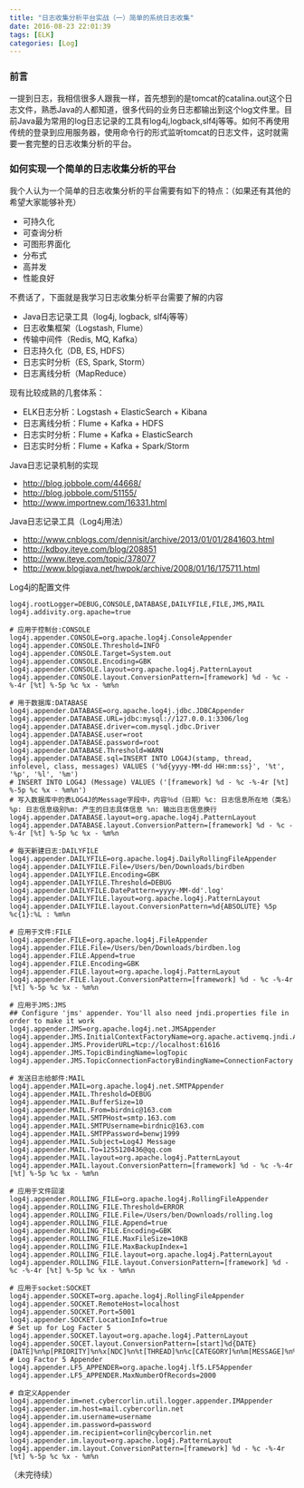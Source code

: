 ```yaml
---
title: "日志收集分析平台实战（一）简单的系统日志收集"
date: 2016-08-23 22:01:39
tags: [ELK]
categories: [Log]
---
```


### 前言

一提到日志，我相信很多人跟我一样，首先想到的是tomcat的catalina.out这个日志文件，熟悉Java的人都知道，很多代码的业务日志都输出到这个log文件里。目前Java最为常用的log日志记录的工具有log4j,logback,slf4j等等。如何不再使用传统的登录到应用服务器，使用命令行的形式监听tomcat的日志文件，这时就需要一套完整的日志收集分析的平台。

### 如何实现一个简单的日志收集分析的平台

我个人认为一个简单的日志收集分析的平台需要有如下的特点：（如果还有其他的希望大家能够补充）

- 可持久化
- 可查询分析
- 可图形界面化
- 分布式
- 高并发
- 性能良好

不费话了，下面就是我学习日志收集分析平台需要了解的内容

- Java日志记录工具（log4j, logback, slf4j等等）
- 日志收集框架（Logstash, Flume）
- 传输中间件（Redis, MQ, Kafka）
- 日志持久化（DB, ES, HDFS）
- 日志实时分析（ES, Spark, Storm）
- 日志离线分析（MapReduce）

现有比较成熟的几套体系：

- ELK日志分析：Logstash + ElasticSearch + Kibana
- 日志离线分析：Flume + Kafka + HDFS
- 日志实时分析：Flume + Kafka + ElasticSearch
- 日志实时分析：Flume + Kafka + Spark/Storm



Java日志记录机制的实现

- http://blog.jobbole.com/44668/
- http://blog.jobbole.com/51155/
- http://www.importnew.com/16331.html

Java日志记录工具（Log4j用法）

- http://www.cnblogs.com/dennisit/archive/2013/01/01/2841603.html
- http://kdboy.iteye.com/blog/208851
- http://www.iteye.com/topic/378077
- http://www.blogjava.net/hwpok/archive/2008/01/16/175711.html

Log4j的配置文件


```
log4j.rootLogger=DEBUG,CONSOLE,DATABASE,DAILYFILE,FILE,JMS,MAIL
log4j.addivity.org.apache=true

# 应用于控制台:CONSOLE
log4j.appender.CONSOLE=org.apache.log4j.ConsoleAppender
log4j.appender.CONSOLE.Threshold=INFO
log4j.appender.CONSOLE.Target=System.out
log4j.appender.CONSOLE.Encoding=GBK
log4j.appender.CONSOLE.layout=org.apache.log4j.PatternLayout
log4j.appender.CONSOLE.layout.ConversionPattern=[framework] %d - %c -%-4r [%t] %-5p %c %x - %m%n

# 用于数据库:DATABASE
log4j.appender.DATABASE=org.apache.log4j.jdbc.JDBCAppender
log4j.appender.DATABASE.URL=jdbc:mysql://127.0.0.1:3306/log
log4j.appender.DATABASE.driver=com.mysql.jdbc.Driver
log4j.appender.DATABASE.user=root
log4j.appender.DATABASE.password=root
log4j.appender.DATABASE.Threshold=WARN
log4j.appender.DATABASE.sql=INSERT INTO LOG4J(stamp, thread, infolevel, class, messages) VALUES ('%d{yyyy-MM-dd HH:mm:ss}', '%t', '%p', '%l', '%m')
# INSERT INTO LOG4J (Message) VALUES ('[framework] %d - %c -%-4r [%t] %-5p %c %x - %m%n')
# 写入数据库中的表LOG4J的Message字段中，内容％d（日期）%c: 日志信息所在地（类名）%p: 日志信息级别%m: 产生的日志具体信息 %n: 输出日志信息换行
log4j.appender.DATABASE.layout=org.apache.log4j.PatternLayout
log4j.appender.DATABASE.layout.ConversionPattern=[framework] %d - %c -%-4r [%t] %-5p %c %x - %m%n

# 每天新建日志:DAILYFILE
log4j.appender.DAILYFILE=org.apache.log4j.DailyRollingFileAppender
log4j.appender.DAILYFILE.File=/Users/ben/Downloads/birdben
log4j.appender.DAILYFILE.Encoding=GBK
log4j.appender.DAILYFILE.Threshold=DEBUG
log4j.appender.DAILYFILE.DatePattern=yyyy-MM-dd'.log'
log4j.appender.DAILYFILE.layout=org.apache.log4j.PatternLayout
log4j.appender.DAILYFILE.layout.ConversionPattern=%d{ABSOLUTE} %5p %c{1}:%L : %m%n

# 应用于文件:FILE
log4j.appender.FILE=org.apache.log4j.FileAppender
log4j.appender.FILE.File=/Users/ben/Downloads/birdben.log
log4j.appender.FILE.Append=true
log4j.appender.FILE.Encoding=GBK
log4j.appender.FILE.layout=org.apache.log4j.PatternLayout
log4j.appender.FILE.layout.ConversionPattern=[framework] %d - %c -%-4r [%t] %-5p %c %x - %m%n

# 应用于JMS:JMS
## Configure 'jms' appender. You'll also need jndi.properties file in order to make it work
log4j.appender.JMS=org.apache.log4j.net.JMSAppender
log4j.appender.JMS.InitialContextFactoryName=org.apache.activemq.jndi.ActiveMQInitialContextFactory
log4j.appender.JMS.ProviderURL=tcp://localhost:61616
log4j.appender.JMS.TopicBindingName=logTopic
log4j.appender.JMS.TopicConnectionFactoryBindingName=ConnectionFactory

# 发送日志给邮件:MAIL
log4j.appender.MAIL=org.apache.log4j.net.SMTPAppender
log4j.appender.MAIL.Threshold=DEBUG
log4j.appender.MAIL.BufferSize=10
log4j.appender.MAIL.From=birdnic@163.com
log4j.appender.MAIL.SMTPHost=smtp.163.com
log4j.appender.MAIL.SMTPUsername=birdnic@163.com
log4j.appender.MAIL.SMTPPassword=benwj1999
log4j.appender.MAIL.Subject=Log4J Message
log4j.appender.MAIL.To=1255120436@qq.com
log4j.appender.MAIL.layout=org.apache.log4j.PatternLayout
log4j.appender.MAIL.layout.ConversionPattern=[framework] %d - %c -%-4r [%t] %-5p %c %x - %m%n

# 应用于文件回滚
log4j.appender.ROLLING_FILE=org.apache.log4j.RollingFileAppender
log4j.appender.ROLLING_FILE.Threshold=ERROR
log4j.appender.ROLLING_FILE.File=/Users/ben/Downloads/rolling.log
log4j.appender.ROLLING_FILE.Append=true
log4j.appender.ROLLING_FILE.Encoding=GBK
log4j.appender.ROLLING_FILE.MaxFileSize=10KB
log4j.appender.ROLLING_FILE.MaxBackupIndex=1
log4j.appender.ROLLING_FILE.layout=org.apache.log4j.PatternLayout
log4j.appender.ROLLING_FILE.layout.ConversionPattern=[framework] %d - %c -%-4r [%t] %-5p %c %x - %m%n

# 应用于socket:SOCKET
log4j.appender.SOCKET=org.apache.log4j.RollingFileAppender
log4j.appender.SOCKET.RemoteHost=localhost
log4j.appender.SOCKET.Port=5001
log4j.appender.SOCKET.LocationInfo=true
# Set up for Log Facter 5
log4j.appender.SOCKET.layout=org.apache.log4j.PatternLayout
log4j.appender.SOCET.layout.ConversionPattern=[start]%d{DATE}[DATE]%n%p[PRIORITY]%n%x[NDC]%n%t[THREAD]%n%c[CATEGORY]%n%m[MESSAGE]%n%n
# Log Factor 5 Appender
log4j.appender.LF5_APPENDER=org.apache.log4j.lf5.LF5Appender
log4j.appender.LF5_APPENDER.MaxNumberOfRecords=2000

# 自定义Appender
log4j.appender.im=net.cybercorlin.util.logger.appender.IMAppender
log4j.appender.im.host=mail.cybercorlin.net
log4j.appender.im.username=username
log4j.appender.im.password=password
log4j.appender.im.recipient=corlin@cybercorlin.net
log4j.appender.im.layout=org.apache.log4j.PatternLayout
log4j.appender.im.layout.ConversionPattern=[framework] %d - %c -%-4r [%t] %-5p %c %x - %m%n
```


（未完待续）